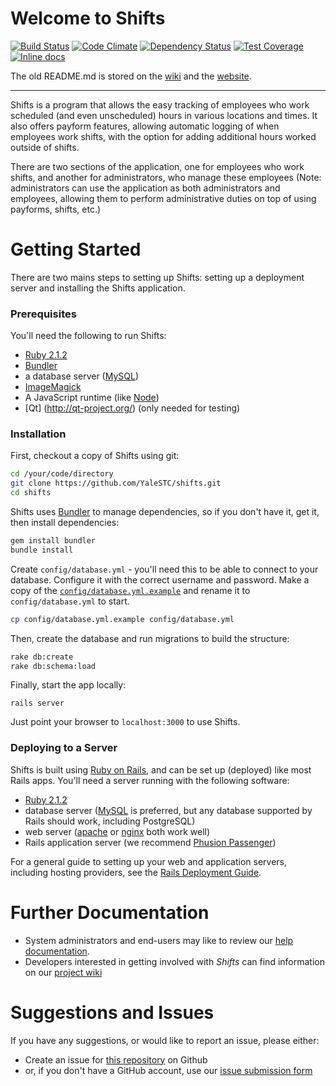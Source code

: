 # Welcome to Shifts

[![Build Status](https://travis-ci.org/YaleSTC/shifts.svg)](https://travis-ci.org/YaleSTC/shifts)
[![Code Climate](https://codeclimate.com/github/YaleSTC/shifts/badges/gpa.svg)](https://codeclimate.com/github/YaleSTC/shifts)
[![Dependency Status](https://gemnasium.com/YaleSTC/shifts.svg)](https://gemnasium.com/YaleSTC/shifts)
[![Test Coverage](https://codeclimate.com/github/YaleSTC/shifts/badges/coverage.svg)](https://codeclimate.com/github/YaleSTC/shifts)
[![Inline docs](http://inch-ci.org/github/yalestc/shifts.svg?branch=master&style=flat)](http://inch-ci.org/github/yalestc/shifts)


The old README.md is stored on the [wiki](https://github.com/YaleSTC/shifts/wiki/Old-README.md) and the [website](https://yalestc.github.io/shifts/features/).

---

Shifts is a program that allows the easy tracking of employees who work scheduled (and even unscheduled) hours in various locations and times. It also offers payform features, allowing automatic logging of when employees work shifts, with the option for adding additional hours worked outside of shifts.

There are two sections of the application, one for employees who work shifts, and another for administrators, who manage these employees (Note: administrators can use the application as both administrators and employees, allowing them to perform administrative duties on top of using payforms, shifts, etc.)


Getting Started
===============

There are two mains steps to setting up Shifts: setting up a deployment server and installing the Shifts application.

### Prerequisites
You'll need the following to run Shifts:
* [Ruby 2.1.2](http://www.ruby-lang.org/)
* [Bundler](http://bundler.io/)
* a database server ([MySQL](http://www.mysql.com/))
* [ImageMagick](http://www.imagemagick.org/)
* A JavaScript runtime (like [Node](http://nodejs.org/))
* [Qt] (http://qt-project.org/) (only needed for testing)

### Installation
First, checkout a copy of Shifts using git:

```sh
cd /your/code/directory
git clone https://github.com/YaleSTC/shifts.git
cd shifts
```

Shifts uses [Bundler](http://gembundler.com/) to manage dependencies, so if you don't have it, get it, then install dependencies:

```sh
gem install bundler
bundle install
```

Create `config/database.yml` - you'll need this to be able to connect to your database. Configure it with the correct username and password. Make a copy of the [`config/database.yml.example`](https://github.com/YaleSTC/shifts/blob/master/config/database.yml.example) and rename it to `config/database.yml` to start.

```sh
cp config/database.yml.example config/database.yml
```

Then, create the database and run migrations to build the structure:

```sh
rake db:create
rake db:schema:load
```

Finally, start the app locally:

```rails server```

Just point your browser to ```localhost:3000``` to use Shifts.

### Deploying to a Server

Shifts is built using [Ruby on Rails](http://rubyonrails.org/), and can be set up (deployed) like most Rails apps. You'll need a server running with the following software:

* [Ruby 2.1.2](http://www.ruby-lang.org/)
* database server ([MySQL](http://www.mysql.com/) is preferred, but any database supported by Rails should work, including PostgreSQL)
* web server ([apache](http://apache.org/) or [nginx](http://wiki.nginx.org/Main) both work well)
* Rails application server (we recommend [Phusion Passenger](https://www.phusionpassenger.com/))

For a general guide to setting up your web and application servers, including hosting providers, see the [Rails Deployment Guide](http://rubyonrails.org/deploy/).

Further Documentation
==================
* System administrators and end-users may like to review our [help documentation](https://yalestc.github.io/shifts).
* Developers interested in getting involved with *Shifts* can find information on our [project wiki](https://github.com/YaleSTC/shifts/wiki)

Suggestions and Issues
======================

If you have any suggestions, or would like to report an issue, please either:
* Create an issue for [this repository](https://github.com/YaleSTC/shifts/) on Github
* or, if you don't have a GitHub account, use our [issue submission form](https://docs.google.com/a/yale.edu/spreadsheet/viewform?formkey=dE8zTFprNVB4RTAwdURhWEVTTlpDQVE6MQ#gid=0)
